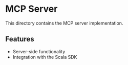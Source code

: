 # MCP Server

This directory contains the MCP server implementation.

## Features

- Server-side functionality
- Integration with the Scala SDK